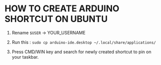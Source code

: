 HOW TO CREATE ARDUINO SHORTCUT ON UBUNTU
=========================================

1. Rename `$USER` -> YOUR_USERNAME

2. Run this : `sudo cp arduino-ide.desktop ~/.local/share/applications/`

3. Press CMD/WIN key and search for newly created shortcut to pin on your taskbar.